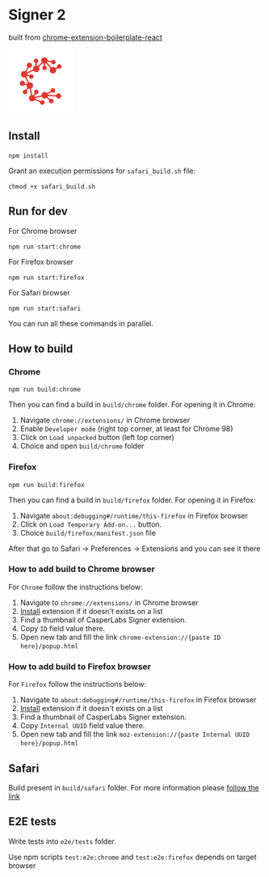 # Signer 2

built from [chrome-extension-boilerplate-react](https://github.com/lxieyang/chrome-extension-boilerplate-react)

![signer logo](src/assets/img/logo128.png)

## Install

```shell
npm install
```

Grant an execution permissions for `safari_build.sh` file:

```shell
chmod +x safari_build.sh
```

## Run for dev

For Chrome browser

```shell
npm run start:chrome
```

For Firefox browser

```shell
npm run start:firefox
```

For Safari browser

```shell
npm run start:safari
```

You can run all these commands in parallel.

## How to build

### Chrome

```shell
npm run build:chrome
```

Then you can find a build in `build/chrome` folder.
For opening it in Chrome:

1. Navigate `chrome://extensions/` in Chrome browser
2. Enable `Developer mode` (right top corner, at least for Chrome 98)
3. Click on `Load unpacked` button (left top corner)
4. Choice and open `build/chrome` folder

### Firefox

```shell
npm run build:firefox
```

Then you can find a build in `build/firefox` folder.
For opening it in Firefox:

1. Navigate `about:debugging#/runtime/this-firefox` in Firefox browser
2. Click on `Load Temporary Add-on...` button.
3. Choice `build/firefox/manifest.json` file

After that go to Safari -> Preferences -> Extensions and you can see it there

### How to add build to Chrome browser

For `Chrome` follow the instructions below:

1. Navigate to `chrome://extensions/` in Chrome browser
2. [Install](#chrome) extension if it doesn't exists on a list
3. Find a thumbnail of CasperLabs Signer extension.
4. Copy `ID` field value there.
5. Open new tab and fill the link `chrome-extension://{paste ID here}/popup.html`

### How to add build to Firefox browser

For `Firefox` follow the instructions below:

1. Navigate to `about:debugging#/runtime/this-firefox` in Firefox browser
2. [Install](#firefox) extension if it doesn't exists on a list
3. Find a thumbnail of CasperLabs Signer extension.
4. Copy `Internal UUID` field value there.
5. Open new tab and fill the link `moz-extension://{paste Internal UUID here}/popup.html`

## Safari

Build present in `build/safari` folder.
For more information please [follow the link](https://developer.apple.com/documentation/safariservices/safari_web_extensions/running_your_safari_web_extension)

## E2E tests

Write tests into `e2e/tests` folder.

Use npm scripts `test:e2e:chrome` and `test:e2e:firefox` depends on target browser
